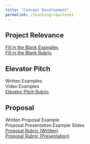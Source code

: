 ```yaml
---
title: "Concept Development"
permalink: /teaching/capstone1
---
```


## Project Relevance  
[Fill in the Blank Examples](/files/CET497_Revelance.pdf)  
[Fill in the Blank Rubric](/files/CET49xRubricRelevance.pdf)  

## Elevator Pitch
Written Examples  
Video Examples  
[Elevator Pitch Rubric](/files/CET49xRubricElevatorPitch.pdf)  

## Proposal
Written Proposal Example  
Proposal Presentation Example Slides  
[Proposal Rubric (Written)](/files/CET49xRubricWrittenProposal.pdf)  
[Proposal Rubric (Presentation)](/files/CET49xRubricProposalPresentation.pdf)  
